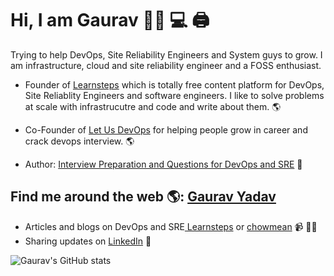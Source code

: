 # Hi, I am Gaurav 👋🏾 💻 :printer:

Trying to help DevOps, Site Reliability Engineers and System guys to grow. I am infrastructure, cloud and site reliability engineer and a FOSS enthusiast. 

- Founder of <a href="https://learnsteps.com"> Learnsteps</a> which is totally free content platform for DevOps, Site Reliablity Engineers and software engineers. I like to solve problems at scale with infrastrucutre and code and write about them. 🌎

- Co-Founder of <a href="https://letusdevops.com"> Let Us DevOps</a> for helping people grow in career and crack devops interview. 🌎

- Author:  <a href="https://www.amazon.in/Interview-preparation-interview-questions-DevOps-ebook/dp/B086ZVY7KM/ref=sr_1_1?dchild=1&keywords=interview+devops&qid=1586755852&s=computers&sr=8-1">Interview Preparation and Questions for DevOps and SRE</a> :book:



## Find me around the web 🌎: <a href="https://github.com/chowmean">Gaurav Yadav</a>
- Articles and blogs on DevOps and SRE<a href="https://learnsteps.com"> Learnsteps</a> or <a href="https://www.chowmean.github.io">chowmean</a> 📹 ✍🏾
- Sharing updates on <a href="https://www.linkedin.com/in/chowmean/">LinkedIn</a> 💼



![Gaurav's GitHub stats](https://github-readme-stats.vercel.app/api?username=chowmean)
